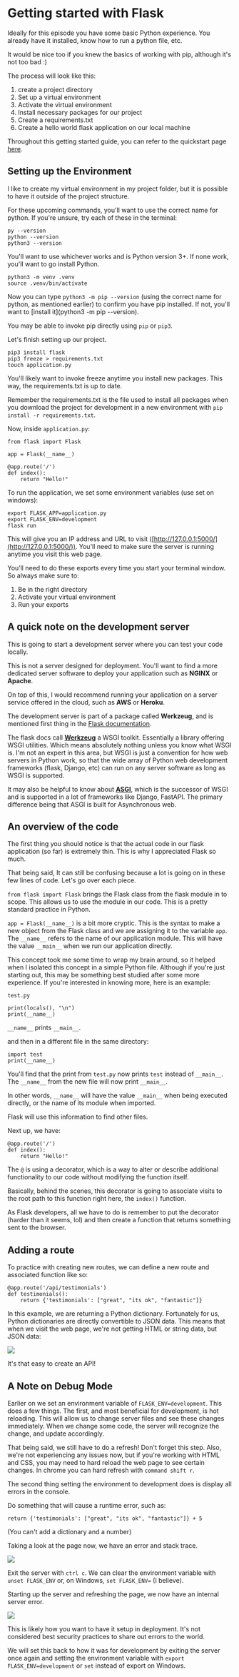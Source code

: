 # Getting started with Flask

Ideally for this episode you have some basic Python experience. You already have it installed, know how to run a python file, etc.

It would be nice too if you knew the basics of working with pip, although it's not too bad :)

The process will look like this:

1. create a project directory
1. Set up a virtual environment
1. Activate the virtual environment
1. Install necessary packages for our project
1. Create a requirements.txt
1. Create a hello world flask application on our local machine

Throughout this getting started guide, you can refer to the quickstart page [here](https://flask.palletsprojects.com/en/1.1.x/quickstart/).

## Setting up the Environment

I like to create my virtual environment in my project folder, but it is possible to have it outside of the project structure.

For these upcoming commands, you'll want to use the correct name for python. If you're unsure, try each of these in the terminal:

```
py --version
python --version
python3 --version
```

You'll want to use whichever works and is Python version 3+. If none work, you'll want to go install Python.

```
python3 -m venv .venv
source .venv/bin/activate
```

Now you can type ```python3 -m pip --version``` (using the correct name for python, as mentioned earlier) to confirm you have pip installed. If not, you'll want to [install it](python3 -m pip --version).

You may be able to invoke pip directly using ```pip``` or ```pip3```.

Let's finish setting up our project.
```
pip3 install flask
pip3 freeze > requirements.txt
touch application.py
```
You'll likely want to invoke freeze anytime you install new packages. This way, the requirements.txt is up to date.

Remember the requirements.txt is the file used to install all packages when you download the project for development in a new environment with ```pip install -r requirements.txt```.

Now, inside ```application.py```:

```python3
from flask import Flask

app = Flask(__name__)

@app.route('/')
def index():
    return "Hello!"
```

To run the application, we set some environment variables (use set on windows):

```
export FLASK_APP=application.py
export FLASK_ENV=development
flask run
```

This will give you an IP address and URL to visit ([http://127.0.0.1:5000/](http://127.0.0.1:5000/)). You'll need to make sure the server is running anytime you visit this web page.

You’ll need to do these exports every time you start your terminal window. So always make sure to:

1. Be in the right directory
1. Activate your virtual environment
1. Run your exports

## A quick note on the development server

This is going to start a development server where you can test your code locally.

This is not a server designed for deployment. You'll want to find a more dedicated server software to deploy your application such as **NGINX** or **Apache**.

On top of this, I would recommend running your application on a server service offered in the cloud, such as **AWS** or **Heroku**.

The development server is part of a package called **Werkzeug**, and is mentioned first thing in the [Flask documentation](https://flask.palletsprojects.com/en/1.1.x/).

The flask docs call [**Werkzeug**](https://werkzeug.palletsprojects.com/en/1.0.x/) a WSGI toolkit. Essentially a library offering WSGI utilities. Which means absolutely nothing unless you know what WSGI is. I'm not an expert in this area, but WSGI is just a convention for how web servers in Python work, so that the wide array of Python web development frameworks (flask, Django, etc) can run on any server software as long as WSGI is supported.

It may also be helpful to know about [**ASGI**](https://asgi.readthedocs.io/en/latest/), which is the successor of WSGI and is supported in a lot of frameworks like Django, FastAPI. The primary difference being that ASGI is built for Asynchronous web.

## An overview of the code

The first thing you should notice is that the actual code in our flask application (so far) is extremely thin. This is why I appreciated Flask so much.

That being said, It can still be confusing because a lot is going on in these few lines of code. Let's go over each piece.

```from flask import Flask``` brings the Flask class from the flask module in to scope. This allows us to use the module in our code. This is a pretty standard practice in Python.

```app = Flask(__name__)``` is a bit more cryptic. This is the syntax to make a new object from the Flask class and we are assigning it to the variable ```app```. The ```__name__``` refers to the name of our application module. This will have the value ```__main__``` when we run our application directly.

This concept took me some time to wrap my brain around, so it helped when I isolated this concept in a simple Python file. Although if you're just starting out, this may be something best studied after some more experience. If you're interested in knowing more, here is an example:

```test.py```
```python3
print(locals(), "\n")
print(__name__)
```

```__name__``` prints ```__main__```.

and then in a different file in the same directory:
```python3
import test
print(__name__)
```

You'll find that the print from ```test.py``` now prints ```test``` instead of ```__main__```. The ```__name__``` from the new file will now print ```__main__```.

In other words, ```__name__``` will have the value ```__main__``` when being executed directly, or the name of its module when imported.

Flask will use this information to find other files.

Next up, we have:
```
@app.route('/')
def index():
    return "Hello!"
```

The ```@``` is using a decorator, which is a way to alter or describe additional functionality to our code without modifying the function itself.

Basically, behind the scenes, this decorator is going to associate visits to the root path to this function right here, the ```index()``` function.

As Flask developers, all we have to do is remember to put the decorator (harder than it seems, lol) and then create a function that returns something sent to the browser.

## Adding a route

To practice with creating new routes, we can define a new route and associated function like so:

```python3
@app.route('/api/testimonials')
def testimonials():
    return {'testimonials': ["great", "its ok", "fantastic"]}
```

In this example, we are returning a Python dictionary. Fortunately for us, Python dictionaries are directly convertible to JSON data. This means that when we visit the web page, we're not getting HTML or string data, but JSON data:

![](./img/json-response.png)

It's that easy to create an API!

## A Note on Debug Mode

Earlier on we set an environment variable of ```FLASK_ENV=development```. This does a few things. The first, and most beneficial for development, is hot reloading. This will allow us to change server files and see these changes immediately. When we change some code, the server will recognize the change, and update accordingly.

That being said, we still have to do a refresh! Don't forget this step. Also, we're not experiencing any issues now, but if you're working with HTML and CSS, you may need to hard reload the web page to see certain changes. In chrome you can hard refresh with ```command shift r```.

The second thing setting the environment to development does is display all errors in the console.

Do something that will cause a runtime error, such as:

```return {'testimonials': ["great", "its ok", "fantastic"]} + 5```

(You can't add a dictionary and a number)

Taking a look at the page now, we have an error and stack trace.

![](./img/type-error.png)

Exit the server with ```ctrl c```. We can clear the environment variable with ```unset FLASK_ENV``` or, on Windows, ```set FLASK_ENV=``` (I believe).

Starting up the server and refreshing the page, we now have an internal server error.

![](./img/internal-server-error.png)

This is likely how you want to have it setup in deployment. It's not considered best security practices to share out errors to the world.

We will set this back to how it was for development by exiting the server once again and setting the environment variable with ```export FLASK_ENV=development``` or ```set``` instead of export on Windows.
